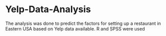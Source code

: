 # Yelp-Data-Analysis
The analysis was done to predict the factors for setting up a restaurant in Eastern USA based on Yelp data available. R and SPSS were used
